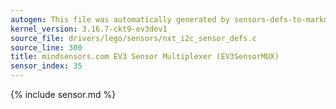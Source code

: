 ```yaml
---
autogen: This file was automatically generated by sensors-defs-to-markdown.py
kernel_version: 3.16.7-ckt9-ev3dev1
source_file: drivers/lego/sensors/nxt_i2c_sensor_defs.c
source_line: 300
title: mindsensors.com EV3 Sensor Multiplexer (EV3SensorMUX)
sensor_index: 35
---
```


{% include sensor.md %}
